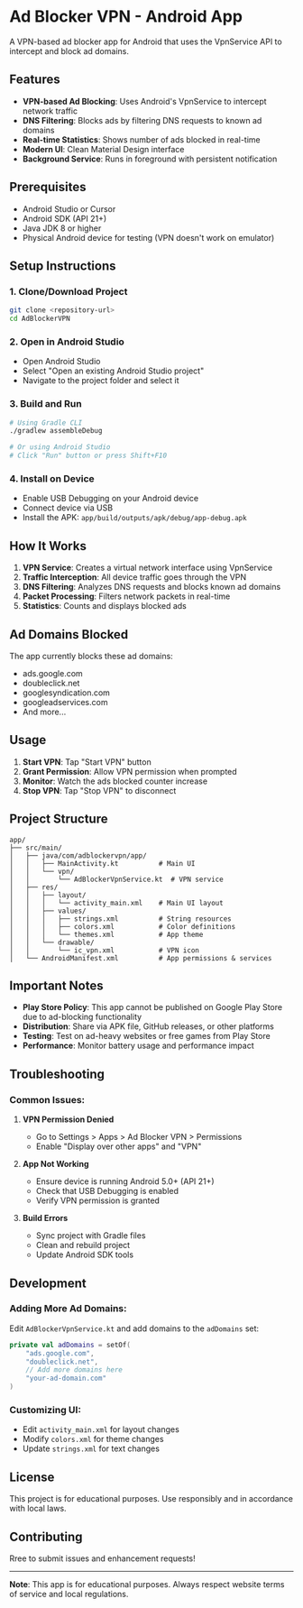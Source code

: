 # Ad Blocker VPN - Android App

A VPN-based ad blocker app for Android that uses the VpnService API to intercept and block ad domains.

## Features

- **VPN-based Ad Blocking**: Uses Android's VpnService to intercept network traffic
- **DNS Filtering**: Blocks ads by filtering DNS requests to known ad domains
- **Real-time Statistics**: Shows number of ads blocked in real-time
- **Modern UI**: Clean Material Design interface
- **Background Service**: Runs in foreground with persistent notification

## Prerequisites

- Android Studio or Cursor
- Android SDK (API 21+)
- Java JDK 8 or higher
- Physical Android device for testing (VPN doesn't work on emulator)

## Setup Instructions

### 1. Clone/Download Project
```bash
git clone <repository-url>
cd AdBlockerVPN
```

### 2. Open in Android Studio
- Open Android Studio
- Select "Open an existing Android Studio project"
- Navigate to the project folder and select it

### 3. Build and Run
```bash
# Using Gradle CLI
./gradlew assembleDebug

# Or using Android Studio
# Click "Run" button or press Shift+F10
```

### 4. Install on Device
- Enable USB Debugging on your Android device
- Connect device via USB
- Install the APK: `app/build/outputs/apk/debug/app-debug.apk`

## How It Works

1. **VPN Service**: Creates a virtual network interface using VpnService
2. **Traffic Interception**: All device traffic goes through the VPN
3. **DNS Filtering**: Analyzes DNS requests and blocks known ad domains
4. **Packet Processing**: Filters network packets in real-time
5. **Statistics**: Counts and displays blocked ads

## Ad Domains Blocked

The app currently blocks these ad domains:
- ads.google.com
- doubleclick.net
- googlesyndication.com
- googleadservices.com
- And more...

## Usage

1. **Start VPN**: Tap "Start VPN" button
2. **Grant Permission**: Allow VPN permission when prompted
3. **Monitor**: Watch the ads blocked counter increase
4. **Stop VPN**: Tap "Stop VPN" to disconnect

## Project Structure

```
app/
├── src/main/
│   ├── java/com/adblockervpn/app/
│   │   ├── MainActivity.kt          # Main UI
│   │   └── vpn/
│   │       └── AdBlockerVpnService.kt  # VPN service
│   ├── res/
│   │   ├── layout/
│   │   │   └── activity_main.xml    # Main UI layout
│   │   ├── values/
│   │   │   ├── strings.xml          # String resources
│   │   │   ├── colors.xml           # Color definitions
│   │   │   └── themes.xml           # App theme
│   │   └── drawable/
│   │       └── ic_vpn.xml           # VPN icon
│   └── AndroidManifest.xml          # App permissions & services
```

## Important Notes

- **Play Store Policy**: This app cannot be published on Google Play Store due to ad-blocking functionality
- **Distribution**: Share via APK file, GitHub releases, or other platforms
- **Testing**: Test on ad-heavy websites or free games from Play Store
- **Performance**: Monitor battery usage and performance impact

## Troubleshooting

### Common Issues:

1. **VPN Permission Denied**
   - Go to Settings > Apps > Ad Blocker VPN > Permissions
   - Enable "Display over other apps" and "VPN"

2. **App Not Working**
   - Ensure device is running Android 5.0+ (API 21+)
   - Check that USB Debugging is enabled
   - Verify VPN permission is granted

3. **Build Errors**
   - Sync project with Gradle files
   - Clean and rebuild project
   - Update Android SDK tools

## Development

### Adding More Ad Domains:
Edit `AdBlockerVpnService.kt` and add domains to the `adDomains` set:

```kotlin
private val adDomains = setOf(
    "ads.google.com",
    "doubleclick.net",
    // Add more domains here
    "your-ad-domain.com"
)
```

### Customizing UI:
- Edit `activity_main.xml` for layout changes
- Modify `colors.xml` for theme changes
- Update `strings.xml` for text changes

## License

This project is for educational purposes. Use responsibly and in accordance with local laws.

## Contributing

Rree to submit issues and enhancement requests!

---


**Note**: This app is for educational purposes. Always respect website terms of service and local regulations. 

